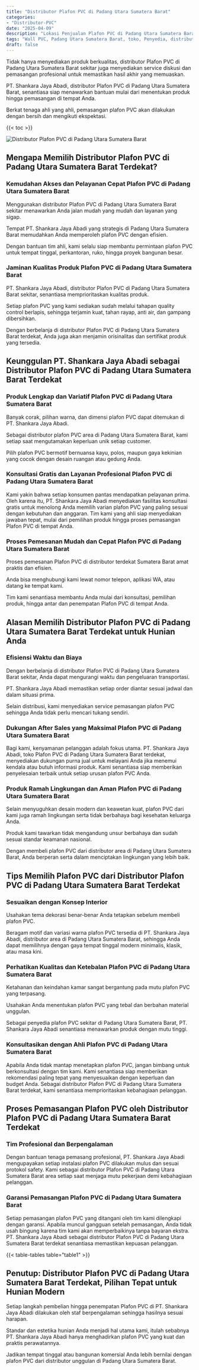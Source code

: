 ```yaml
---
title: "Distributor Plafon PVC di Padang Utara Sumatera Barat"
categories: 
- "Distributor-PVC"
date: "2025-04-09"
description: "Lokasi Penjualan Plafon PVC di Padang Utara Sumatera Barat bagi tempat tinggal, kantor, dan gerai. Material berkualitas, pilihan motif, pilihan warna elegan, dengan layanan instalasi ditangani oleh tenaga ahli ahli serta jaminan resmi!|Servis penjualan Plafon PVC di Padang Utara Sumatera Barat untuk keperluan tempat tinggal, office, maupun ritel, dengan produk terbaik dan pemasangan oleh tim berpengalaman dan jaminan resmi.|Solusi Plafon PVC di Padang Utara Sumatera Barat yang andal untuk rumah, perkantoran, serta ritel, dengan material terbaik dan pemasangan dikerjakan oleh tim profesional serta jaminan resmi.|Penyediaan Plafon PVC di Padang Utara Sumatera Barat untuk tempat tinggal, perkantoran, serta ritel, beserta panel terbaik dan pemasangan dikerjakan oleh teknisi berpengalaman, dilengkapi dengan jaminan resmi.}"
tags: "Wall PVC, Padang Utara Sumatera Barat, toko, Penyedia, distributor"
draft: false
---
```


Tidak hanya menyediakan produk berkualitas, distributor Plafon PVC di Padang Utara Sumatera Barat sekitar juga menyediakan service diskusi dan pemasangan profesional untuk memastikan hasil akhir yang memuaskan.

PT. Shankara Jaya Abadi, distributor Plafon PVC di Padang Utara Sumatera Barat, senantiasa siap menawarkan bantuan mulai dari menentukan produk hingga pemasangan di tempat Anda.

Berkat tenaga ahli yang ahli, pemasangan plafon PVC akan dilakukan dengan bersih dan mengikuti ekspektasi.

{{< toc >}}

![Distributor Plafon PVC di Padang Utara Sumatera Barat](/images/Distributor-PVC/Distributor-Plafon-PVC-di-Padang-Utara-Sumatera-Barat.png)


## Mengapa Memilih Distributor Plafon PVC di Padang Utara Sumatera Barat Terdekat?

### Kemudahan Akses dan Pelayanan Cepat Plafon PVC di Padang Utara Sumatera Barat

Menggunakan distributor Plafon PVC di Padang Utara Sumatera Barat sekitar menawarkan Anda jalan mudah yang mudah dan layanan yang sigap.

Tempat PT. Shankara Jaya Abadi yang strategis di Padang Utara Sumatera Barat memudahkan Anda memperoleh plafon PVC dengan efisien.

Dengan bantuan tim ahli, kami selalu siap membantu permintaan plafon PVC untuk tempat tinggal, perkantoran, ruko, hingga proyek bangunan besar.

### Jaminan Kualitas Produk Plafon PVC di Padang Utara Sumatera Barat

PT. Shankara Jaya Abadi, distributor Plafon PVC di Padang Utara Sumatera Barat sekitar, senantiasa memprioritaskan kualitas produk.

Setiap plafon PVC yang kami sediakan sudah melalui tahapan quality control berlapis, sehingga terjamin kuat, tahan rayap, anti air, dan gampang dibersihkan.

Dengan berbelanja di distributor Plafon PVC di Padang Utara Sumatera Barat terdekat, Anda juga akan menjamin orisinalitas dan sertifikat produk yang tersedia.

## Keunggulan PT. Shankara Jaya Abadi sebagai Distributor Plafon PVC di Padang Utara Sumatera Barat Terdekat

### Produk Lengkap dan Variatif Plafon PVC di Padang Utara Sumatera Barat

Banyak corak, pilihan warna, dan dimensi plafon PVC dapat ditemukan di PT. Shankara Jaya Abadi.

Sebagai distributor plafon PVC area di Padang Utara Sumatera Barat, kami setiap saat mengutamakan keperluan unik setiap customer.

Pilih plafon PVC bermotif bernuansa kayu, polos, maupun gaya kekinian yang cocok dengan desain ruangan atau gedung Anda.

### Konsultasi Gratis dan Layanan Profesional Plafon PVC di Padang Utara Sumatera Barat

Kami yakin bahwa setiap konsumen pantas mendapatkan pelayanan prima. Oleh karena itu, PT. Shankara Jaya Abadi menyediakan fasilitas konsultasi gratis untuk menolong Anda memilih varian plafon PVC yang paling sesuai dengan kebutuhan dan anggaran. Tim kami yang ahli siap menyediakan jawaban tepat, mulai dari pemilihan produk hingga proses pemasangan Plafon PVC di tempat Anda.

### Proses Pemesanan Mudah dan Cepat Plafon PVC di Padang Utara Sumatera Barat

Proses pemesanan Plafon PVC di distributor terdekat Sumatera Barat amat praktis dan efisien.

Anda bisa menghubungi kami lewat nomor telepon, aplikasi WA, atau datang ke tempat kami.

Tim kami senantiasa membantu Anda mulai dari konsultasi, pemilihan produk, hingga antar dan penempatan Plafon PVC di tempat Anda.

## Alasan Memilih Distributor Plafon PVC di Padang Utara Sumatera Barat Terdekat untuk Hunian Anda

### Efisiensi Waktu dan Biaya

Dengan berbelanja di distributor Plafon PVC di Padang Utara Sumatera Barat sekitar, Anda dapat mengurangi waktu dan pengeluaran transportasi.

PT. Shankara Jaya Abadi memastikan setiap order diantar sesuai jadwal dan dalam situasi prima.

Selain distribusi, kami menyediakan service pemasangan plafon PVC sehingga Anda tidak perlu mencari tukang sendiri.

### Dukungan After Sales yang Maksimal Plafon PVC di Padang Utara Sumatera Barat

Bagi kami, kenyamanan pelanggan adalah fokus utama. PT. Shankara Jaya Abadi, toko Plafon PVC di Padang Utara Sumatera Barat terdekat, menyediakan dukungan purna jual untuk melayani Anda jika menemui kendala atau butuh informasi produk. Kami senantiasa siap memberikan penyelesaian terbaik untuk setiap urusan plafon PVC Anda.

### Produk Ramah Lingkungan dan Aman Plafon PVC di Padang Utara Sumatera Barat

Selain menyuguhkan desain modern dan keawetan kuat, plafon PVC dari kami juga ramah lingkungan serta tidak berbahaya bagi kesehatan keluarga Anda.

Produk kami tawarkan tidak mengandung unsur berbahaya dan sudah sesuai standar keamanan nasional.

Dengan membeli plafon PVC dari distributor area di Padang Utara Sumatera Barat, Anda berperan serta dalam menciptakan lingkungan yang lebih baik.

## Tips Memilih Plafon PVC dari Distributor Plafon PVC di Padang Utara Sumatera Barat Terdekat

### Sesuaikan dengan Konsep Interior

Usahakan tema dekorasi benar-benar Anda tetapkan sebelum membeli plafon PVC.

Beragam motif dan variasi warna plafon PVC tersedia di PT. Shankara Jaya Abadi, distributor area di Padang Utara Sumatera Barat, sehingga Anda dapat memilihnya dengan gaya tempat tinggal modern minimalis, klasik, atau masa kini.

### Perhatikan Kualitas dan Ketebalan Plafon PVC di Padang Utara Sumatera Barat

Ketahanan dan keindahan kamar sangat bergantung pada mutu plafon PVC yang terpasang.

Usahakan Anda menentukan plafon PVC yang tebal dan berbahan material unggulan.

Sebagai penyedia plafon PVC sekitar di Padang Utara Sumatera Barat, PT. Shankara Jaya Abadi senantiasa menawarkan produk dengan mutu tinggi.

### Konsultasikan dengan Ahli Plafon PVC di Padang Utara Sumatera Barat

Apabila Anda tidak mantap menetapkan plafon PVC, jangan bimbang untuk berkonsultasi dengan tim kami. Kami senantiasa siap memberikan rekomendasi paling tepat yang menyesuaikan dengan keperluan dan budget Anda. Sebagai distributor Plafon PVC di Padang Utara Sumatera Barat terdekat, kami senantiasa memprioritaskan kebahagiaan pelanggan.

## Proses Pemasangan Plafon PVC oleh Distributor Plafon PVC di Padang Utara Sumatera Barat Terdekat

### Tim Profesional dan Berpengalaman

Dengan bantuan tenaga pemasang profesional, PT. Shankara Jaya Abadi mengupayakan setiap instalasi plafon PVC dilakukan mulus dan sesuai protokol safety. Kami sebagai distributor Plafon PVC di Padang Utara Sumatera Barat area setiap saat menjaga mutu pekerjaan demi kebahagiaan pelanggan.

### Garansi Pemasangan Plafon PVC di Padang Utara Sumatera Barat

Setiap pemasangan plafon PVC yang ditangani oleh tim kami dilengkapi dengan garansi. Apabila muncul gangguan setelah pemasangan, Anda tidak usah bingung karena tim kami akan memperbaikinya tanpa bayaran ekstra. PT. Shankara Jaya Abadi sebagai distributor Plafon PVC di Padang Utara Sumatera Barat terdekat senantiasa memastikan kepuasan pelanggan.

{{< table-tables table="table1" >}}

## Penutup: Distributor Plafon PVC di Padang Utara Sumatera Barat Terdekat, Pilihan Tepat untuk Hunian Modern

Setiap langkah pembelian hingga penempatan Plafon PVC di PT. Shankara Jaya Abadi dilakukan oleh staf berpengalaman sehingga hasilnya sesuai harapan.

Standar dan estetika hunian Anda menjadi hal utama kami, itulah sebabnya PT. Shankara Jaya Abadi hanya menghadirkan plafon PVC yang kuat dan praktis perawatannya.

Jadikan tempat tinggal atau bangunan komersial Anda lebih bernilai dengan plafon PVC dari distributor unggulan di Padang Utara Sumatera Barat.